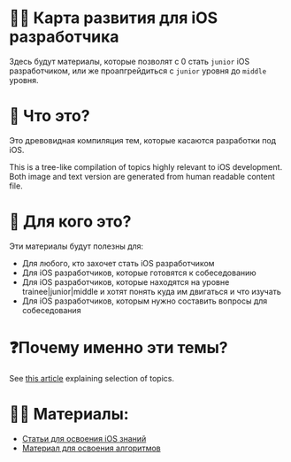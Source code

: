 # 👨‍💻 Карта развития для iOS разработчика

Здесь будут материалы, которые позволят с 0 стать `junior` iOS разработчиком, или же проапгрейдиться с `junior` уровня до `middle` уровня.

# 🤔 Что это?

Это древовидная компиляция тем, которые касаются разработки под iOS.

This is a tree-like compilation of topics highly relevant to iOS development. Both image and text version are generated from human readable content file.

# 👀 Для кого это?

Эти материалы будут полезны для:
* Для любого, кто захочет стать iOS разработчиком
* Для iOS разработчиков, которые готовятся к собеседованию
* Для iOS разработчиков, которые находятся на уровне trainee|junior|middle и хотят понять куда им двигаться и что изучать
* Для iOS разработчиков, которым нужно составить вопросы для собеседования

# ❓Почему именно эти темы?

See [this article](https://medium.com/ios-os-x-development/ios-developer-roadmap-c9a24f413457) explaining selection of topics.

# 👨‍🎓 Материалы:
- [Статьи для освоения iOS знаний](https://github.com/SomeStay07/iOS-Developer-Roadmap/blob/main/roadmap/Articles.md)
- [Материал для освоения алгоритмов](https://github.com/SomeStay07/iOS-Developer-Roadmap/tree/main/algorithms)

